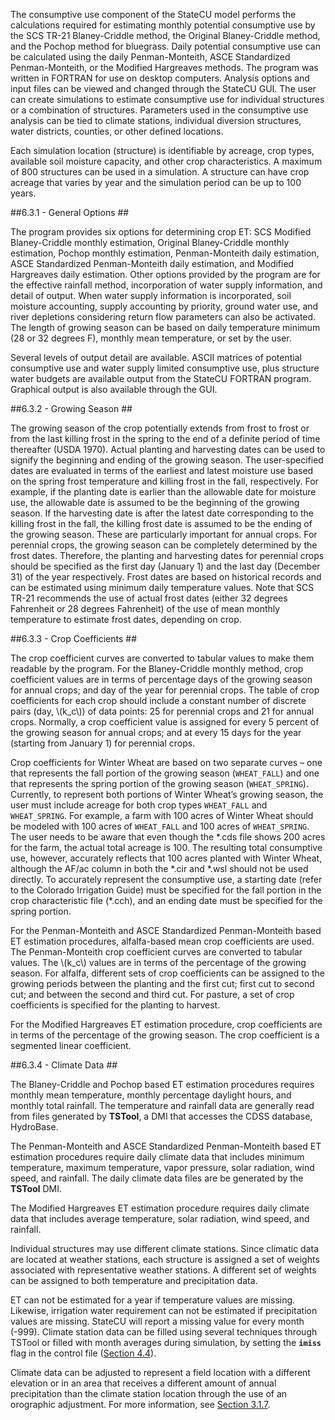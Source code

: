 The consumptive use component of the StateCU model performs the calculations required for estimating 
monthly potential consumptive use by the SCS TR-21 Blaney-Criddle method, the Original Blaney-Criddle 
method, and the Pochop method for bluegrass. Daily potential consumptive use can be calculated using 
the daily Penman-Monteith, ASCE Standardized Penman-Monteith, or the Modified Hargreaves methods. The 
program was written in FORTRAN for use on desktop computers.  Analysis options and input files can be 
viewed and changed through the StateCU GUI. The user can create simulations to estimate consumptive use 
for individual structures or a combination of structures.  Parameters used in the consumptive use 
analysis can be tied to climate stations, individual diversion structures, water districts, counties, 
or other defined locations.

Each simulation location (structure) is identifiable by acreage, crop types, available soil moisture capacity, 
and other crop characteristics.  A maximum of 800 structures can be used in a simulation.  A structure can have 
crop acreage that varies by year and the simulation period can be up to 100 years.

##6.3.1 - General Options ##

The program provides six options for determining crop ET: SCS Modified Blaney-Criddle monthly estimation, 
Original Blaney-Criddle monthly estimation, Pochop monthly estimation, Penman-Monteith daily estimation, 
ASCE Standardized Penman-Monteith daily estimation, and Modified Hargreaves daily estimation. Other options 
provided by the program are for the effective rainfall method, incorporation of water supply information, 
and detail of output.  When water supply information is incorporated, soil moisture accounting, supply 
accounting by priority, ground water use, and river depletions considering return flow parameters can also 
be activated.  The length of growing season can be based on daily temperature minimum (28 or 32 degrees F), 
monthly mean temperature, or set by the user.

Several levels of output detail are available.  ASCII matrices of potential consumptive use and water supply 
limited consumptive use, plus structure water budgets are available output from the StateCU FORTRAN program. 
Graphical output is also available through the GUI. 

##6.3.2 - Growing Season ##

The growing season of the crop potentially extends from frost to frost or from the last killing frost in the 
spring to the end of a definite period of time thereafter (USDA 1970).  Actual planting and harvesting dates 
can be used to signify the beginning and ending of the growing season.  The user-specified dates are evaluated 
in terms of the earliest and latest moisture use based on the spring frost temperature and killing frost in the 
fall, respectively.  For example, if the planting date is earlier than the allowable date for moisture use, the 
allowable date is assumed to be the beginning of the growing season.  If the harvesting date is after the latest 
date corresponding to the killing frost in the fall, the killing frost date is assumed to be the ending of the 
growing season.  These are particularly important for annual crops.  For perennial crops, the growing season 
can be completely determined by the frost dates.  Therefore, the planting and harvesting dates for perennial 
crops should be specified as the first day (January 1) and the last day (December 31) of the year respectively. 
Frost dates are based on historical records and can be estimated using minimum daily temperature values. 
Note that SCS TR-21 recommends the use of actual frost dates (either 32 degrees Fahrenheit or 28 degrees 
Fahrenheit) of the use of mean monthly temperature to estimate frost dates, depending on crop. 

##6.3.3 - Crop Coefficients ##

The crop coefficient curves are converted to tabular values to make them readable by the program.  For the 
Blaney-Criddle monthly method, crop coefficient values are in terms of percentage days of the growing season 
for annual crops; and day of the year for perennial crops.  The table of crop coefficients for each crop should 
include a constant number of discrete pairs (day, \\(k_c\\)) of data points: 25 for perennial crops and 21 for annual 
crops.  Normally, a crop coefficient value is assigned for every 5 percent of the growing season for annual 
crops; and at every 15 days for the year (starting from January 1) for perennial crops. 

Crop coefficients for Winter Wheat are based on two separate curves – one that represents the fall portion of 
the growing season (`WHEAT_FALL`) and one that represents the spring portion of the growing season (`WHEAT_SPRING`). 
Currently, to represent both portions of Winter Wheat’s growing season, the user must include acreage for both 
crop types `WHEAT_FALL` and `WHEAT_SPRING`.  For example, a farm with 100 acres of Winter Wheat should be modeled 
with 100 acres of `WHEAT_FALL` and 100 acres of `WHEAT_SPRING`.  The user needs to be aware that even though the 
\*.cds file shows 200 acres for the farm, the actual total acreage is 100.  The resulting total consumptive use, 
however, accurately reflects that 100 acres planted with Winter Wheat, although the AF/ac column in both the 
\*.cir and \*.wsl should not be used directly.  To accurately represent the consumptive use, a starting date 
(refer to the Colorado Irrigation Guide) must be specified for the fall portion in the crop characteristic file 
(\*.cch), and an ending date must be specified for the spring portion. 

For the Penman-Monteith and ASCE Standardized Penman-Monteith based ET estimation procedures, alfalfa-based mean 
crop coefficients are used.  The Penman-Monteith crop coefficient curves are converted to tabular values. 
The \\(k_c\\) values are in terms of the percentage of the growing season.  For alfalfa, different sets of crop 
coefficients can be assigned to the growing periods between the planting and the first cut; first cut to 
second cut; and between the second and third cut.  For pasture, a set of crop coefficients is specified for 
the planting to harvest.

For the Modified Hargreaves ET estimation procedure, crop coefficients are in terms of the percentage of the
growing season. The crop coefficient is a segmented linear coefficient.

##6.3.4 - Climate Data ##

The Blaney-Criddle and Pochop based ET estimation procedures requires monthly mean temperature, monthly 
percentage daylight hours, and monthly total rainfall.  The temperature and rainfall data are generally 
read from files generated by **TSTool**, a DMI that accesses the CDSS database, HydroBase. 

The Penman-Monteith and ASCE Standardized Penman-Monteith based ET estimation procedures require daily 
climate data that includes minimum temperature, maximum temperature, vapor pressure, solar radiation, 
wind speed, and rainfall.  The daily climate data files are be generated by the **TSTool** DMI.

The Modified Hargreaves ET estimation procedure requires daily climate data that includes average 
temperature, solar radiation, wind speed, and rainfall. 

Individual structures may use different climate stations.  Since climatic data are located at weather 
stations, each structure is assigned a set of weights associated with representative weather stations. 
A different set of weights can be assigned to both temperature and precipitation data.

ET can not be estimated for a year if temperature values are missing.  Likewise, irrigation water 
requirement can not be estimated if precipitation values are missing.  StateCU will report a missing 
value for every month (-999).  Climate station data can be filled using several techniques through 
TSTool or filled with month averages during simulation, by setting the **`imiss`** flag in the control file 
([Section 4.4](../InputDescription/44.md)).

Climate data can be adjusted to represent a field location with a different elevation or in an area that 
receives a different amount of annual precipitation than the climate station location through the use of 
an orographic adjustment.  For more information, see [Section 3.1.7](../ModelDescription/31.md).